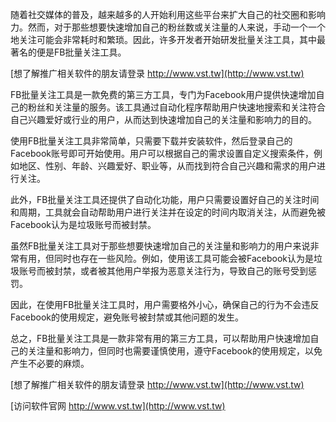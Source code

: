 随着社交媒体的普及，越来越多的人开始利用这些平台来扩大自己的社交圈和影响力。然而，对于那些想要快速增加自己的粉丝数或关注量的人来说，手动一个一个地关注可能会非常耗时和繁琐。因此，许多开发者开始研发批量关注工具，其中最著名的便是FB批量关注工具。

[想了解推广相关软件的朋友请登录 http://www.vst.tw](http://www.vst.tw)

FB批量关注工具是一款免费的第三方工具，专门为Facebook用户提供快速增加自己的粉丝和关注量的服务。该工具通过自动化程序帮助用户快速地搜索和关注符合自己兴趣爱好或行业的用户，从而达到快速增加自己的关注量和影响力的目的。

使用FB批量关注工具非常简单，只需要下载并安装软件，然后登录自己的Facebook账号即可开始使用。用户可以根据自己的需求设置自定义搜索条件，例如地区、性别、年龄、兴趣爱好、职业等，从而找到符合自己兴趣和需求的用户进行关注。

此外，FB批量关注工具还提供了自动化功能，用户只需要设置好自己的关注时间和周期，工具就会自动帮助用户进行关注并在设定的时间内取消关注，从而避免被Facebook认为是垃圾账号而被封禁。

虽然FB批量关注工具对于那些想要快速增加自己的关注量和影响力的用户来说非常有用，但同时也存在一些风险。例如，使用该工具可能会被Facebook认为是垃圾账号而被封禁，或者被其他用户举报为恶意关注行为，导致自己的账号受到惩罚。

因此，在使用FB批量关注工具时，用户需要格外小心，确保自己的行为不会违反Facebook的使用规定，避免账号被封禁或其他问题的发生。

总之，FB批量关注工具是一款非常有用的第三方工具，可以帮助用户快速增加自己的关注量和影响力，但同时也需要谨慎使用，遵守Facebook的使用规定，以免产生不必要的麻烦。

[想了解推广相关软件的朋友请登录 http://www.vst.tw](http://www.vst.tw)


[访问软件官网 http://www.vst.tw](http://www.vst.tw)
